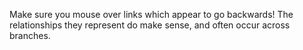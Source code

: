 Make sure you mouse over links which appear to go backwards! The relationships they represent do make sense, and often occur across branches.